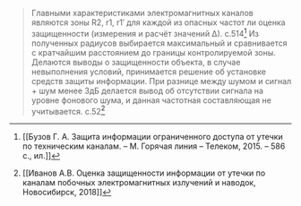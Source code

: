 >Главными характеристиками электромагнитных каналов являются зоны R2, r1, r1′ для каждой из опасных частот ли оценка защищенности (измерения и расчёт значений ∆).
>с.514[^1] 
>Из полученных радиусов выбирается максимальный и сравнивается с кратчайшим расстоянием до границы контролируемой зоны. Делаются выводы о защищенности объекта, в случае невыполнения условий, принимается решение об установке средств защиты информации. 
>При разнице между шумом и сигнал + шум менее 3дБ делается вывод об отсутствии сигнала на уровне фонового шума, и данная частотная составляющая не учитывается.
>с.52[^2] 


[^1]:[[Бузов Г. А. Защита информации ограниченного доступа от утечки по техническим каналам. – М. Горячая линия – Телеком, 2015. – 586 с., ил.]] 
[^2]:[[Иванов А.В. Оценка защищенности информации от утечки по каналам побочных электромагнитных излучений и наводок, Новосибирск, 2018]] 
